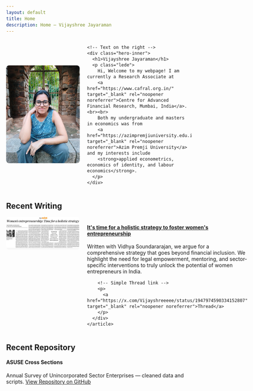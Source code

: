 ```yaml
---
layout: default
title: Home
description: Home — Vijayshree Jayaraman
---
```


<div class="container">
  <section class="hero" style="display: flex; align-items: center; gap: 20px;">
    <!-- Image on the left -->
    <div>
      <img src="/assets/images/profile.jpeg" alt="Vijayshree Jayaraman" style="max-width:200px; height:auto; border-radius: 8px;">
    </div>

    <!-- Text on the right -->
    <div class="hero-inner">
      <h1>Vijayshree Jayaraman</h1>
      <p class="lede">
        Hi, Welcome to my webpage! I am currently a Research Associate at 
        <a href="https://www.cafral.org.in/" target="_blank" rel="noopener noreferrer">Centre for Advanced Financial Research, Mumbai, India</a>.<br><br>
        Both my undergraduate and masters in economics was from 
        <a href="https://azimpremjiuniversity.edu.in/" target="_blank" rel="noopener noreferrer">Azim Premji University</a> and my interests include 
        <strong>applied econometrics, economics of identity, and labour economics</strong>.
      </p>
    </div>
  </section>

<section class="section">
  <h2>Recent Writing</h2>
  <div class="card-grid" style="display: flex; gap: 20px; align-items: flex-start;">
    <article class="card" style="flex: 1; display: flex; gap: 20px;">
      <div style="flex-shrink: 0;">
        <img src="/assets/images/article1.jpeg" alt="Article 1 Image" style="max-width:200px; height:auto; border-radius: 8px;">
      </div>
      <div style="flex-grow: 1;">
        <h4>
          <a href="https://www.livemint.com/opinion/online-views/women-entrepreneurship-empowerment-labour-force-participation-economic-census-mudra-yojana-pmjdy-businesswomen-11753091186409.html" target="_blank" rel="noopener noreferrer">
            It's time for a holistic strategy to foster women's entrepreneurship 
          </a>
        </h4>
        <p>
          Written with Vidhya Soundararajan, we argue for a comprehensive strategy that goes beyond financial inclusion. 
          We highlight the need for legal empowerment, mentoring, and sector-specific interventions to truly unlock the 
          potential of women entrepreneurs in India.
        </p>

        <!-- Simple Thread link -->
        <p>
          <a href="https://x.com/Vijayshreeeee/status/1947974590334152807" target="_blank" rel="noopener noreferrer">Thread</a>
        </p>
      </div>
    </article>
  </div>
</section>

  <section class="section">
    <h2>Recent Repository</h2>
    <div class="card-grid">
      <article class="card">
        <h4>ASUSE Cross Sections</h4>
        <p>
          Annual Survey of Unincorporated Sector Enterprises — cleaned data and scripts.  
          <a href="https://github.com/advaitmoharir/ASUSE" target="_blank" rel="noopener noreferrer">View Repository on GitHub</a>
        </p>
      </article>
    </div>
  </section>
</div>
